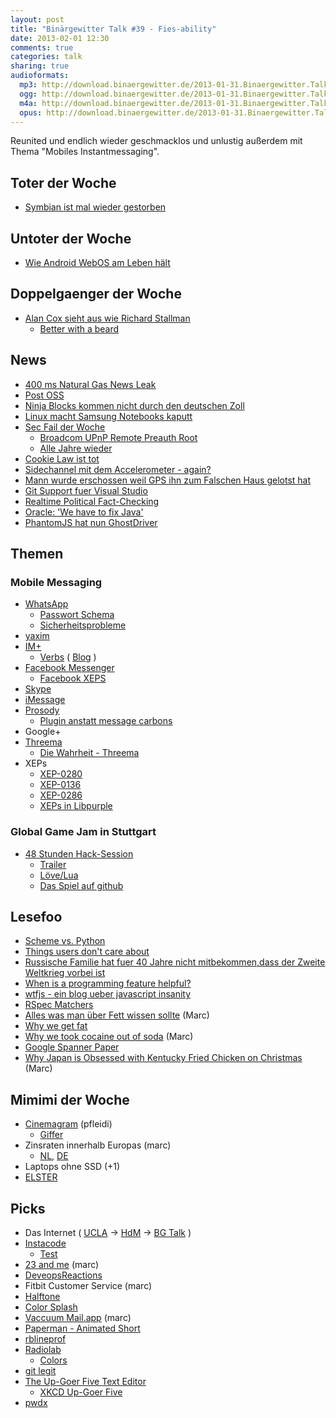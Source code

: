 ```yaml
---
layout: post
title: "Binärgewitter Talk #39 - Fies-ability"
date: 2013-02-01 12:30
comments: true
categories: talk
sharing: true
audioformats:
  mp3: http://download.binaergewitter.de/2013-01-31.Binaergewitter.Talk.39.mp3
  ogg: http://download.binaergewitter.de/2013-01-31.Binaergewitter.Talk.39.ogg
  m4a: http://download.binaergewitter.de/2013-01-31.Binaergewitter.Talk.39.m4a
  opus: http://download.binaergewitter.de/2013-01-31.Binaergewitter.Talk.39.opus
---
```

Reunited und endlich wieder geschmacklos und unlustig außerdem mit Thema "Mobiles Instantmessaging".

## Toter der Woche

- [Symbian ist mal wieder gestorben](http://www.osnews.com/story/26734/The_end_of_the_line_for_Symbian )

## Untoter der Woche

- [Wie Android WebOS am Leben hält]( http://arstechnica.com/gadgets/2013/01/reviving-the-dead-how-android-devices-are-keeping-webos-alive/ )

## Doppelgaenger der Woche

- [Alan Cox sieht aus wie Richard Stallman]( http://www.golem.de/news/linux-kernel-hacker-alan-cox-nimmt-eine-auszeit-1301-97166.html )
    * [Better with a beard]( http://betterwithabeard.tumblr.com/ )

## News

- [400 ms Natural Gas News Leak]( http://www.nanex.net/aqck2/4090.html )
- [Post OSS]( http://tieguy.org/blog/2013/01/27/taking-post-open-source-seriously-as-a-statement-about-copyright-law/ )
- [Ninja Blocks kommen nicht durch den deutschen Zoll]( http://www.golem.de/news/ninja-blocks-es-ist-sehr-frustrierend-fuer-uns-1301-97211.html )
- [Linux macht Samsung Notebooks kaputt]( http://www.golem.de/news/uefi-linux-macht-samsungs-notebooks-kaputt-1301-97270.html )
- [Sec Fail der Woche](http://www.heise.de/newsticker/meldung/Millionen-Geraete-ueber-UPnP-angreifbar-1793625.html )
    - [Broadcom UPnP Remote Preauth Root]( http://packetstormsecurity.com/files/119935/DC-2013-01-003.txt )
    - [Alle Jahre wieder]( http://www.kb.cert.org/vuls/id/357851 )
- [Cookie Law ist tot](http://blog.silktide.com/2013/01/the-stupid-cookie-law-is-dead-at-last/ )
- [Sidechannel mit dem Accelerometer - again?](http://packetstormsecurity.com/files/119906/aviv-acsac12-accel.pdf )
- [Mann wurde erschossen weil GPS ihn zum Falschen Haus gelotst hat]( http://mashable.com/2013/01/30/man-shot-gps/ )
- [Git Support fuer Visual Studio]( http://www.hanselman.com/blog/GitSupportForVisualStudioGitTFSAndVSPutIntoContext.aspx )
- [Realtime Political Fact-Checking](http://techcrunch.com/2013/01/29/realtime-political-fact-checking-becomes-a-reality-with-wapos-truth-teller/ )
- [Oracle: 'We have to fix Java']( http://www.esecurityplanet.com/network-security/oracle-we-have-to-fix-java.html )
- [ PhantomJS hat nun GhostDriver ]( https://github.com/ariya/phantomjs/blob/797b47ae819d510da3cb70706f08c7d316d1f29a/ChangeLog#L25 )

## Themen

### Mobile Messaging

- [WhatsApp]( http://www.whatsapp.com/ )
    * [Passwort Schema]( https://github.com/venomous0x/WhatsAPI#password-overview )
    * [Sicherheitsprobleme]( http://en.wikipedia.org/wiki/Whatsapp#Security_concerns )
- [yaxim]( https://github.com/pfleidi/yaxim/wiki )
- [IM+]( https://plus.im/ )
    * [Verbs]( http://verbs.im/ ) ( [Blog]( http://verbs.im/blog/ )  )
- [Facebook Messenger]( https://www.facebook.com/mobile/messenger )
    * [Facebook XEPS]( https://developers.facebook.com/docs/chat/#features )
- [Skype]( http://www.skype.com/ )
- [iMessage]( https://www.apple.com/ios/messages/ )
- [Prosody]( http://prosody.im/ )
    * [Plugin anstatt message carbons]( http://cyberasylum.eu/blog/7-open-source/41-forced-messages-broadcast-to-all-connected-resources-with-prosody-jabber-server-message-forced-broadcast-module )
- Google+
- [Threema]( http://threema.ch/en/ )
    * [Die Wahrheit - Threema]( http://monoxyd.de/20130118-die-wahrheit-017-threema-smartphone-messenger-mit-verschlusselung )
- XEPs
    * [XEP-0280]( http://xmpp.org/extensions/xep-0280.html )
    * [XEP-0136]( http://xmpp.org/extensions/xep-0136.html )
    * [XEP-0286]( http://xmpp.org/extensions/xep-0286.html )
    * [XEPs in Libpurple]( https://developer.pidgin.im/wiki/SupportedXEPs )

### Global Game Jam in Stuttgart

- [48 Stunden Hack-Session](http://globalgamejam.org/2013/party-planet-45-heartbeat )
    * [Trailer]( http://www.youtube.com/watch?v=fcQe39m9rAQ&feature=youtu.be )
    * [Löve/Lua](https://love2d.org/ )
    * [Das Spiel auf github](https://github.com/PVince81/pp45hb )

## Lesefoo

- [Scheme vs. Python]( http://www.cs.berkeley.edu/~bh/proglang.html )
- [Things users don't care about]( http://bokardo.com/archives/things-users-dont-care-about/ )
- [Russische Familie hat fuer 40 Jahre nicht mitbekommen,dass der Zweite Weltkrieg vorbei ist]( 
http://www.smithsonianmag.com/history-archaeology/For-40-Years-This-Russian-Family-Was-Cut-Off-From-Human-Contact-Unaware-of-World-War-II-188843001.html )
- [When is a programming feature helpful?]( http://cliffordbeshers.blogspot.co.uk/2013/01/when-is-programming-feature-helpful.html )
- [wtfjs - ein blog ueber javascript insanity]( http://wtfjs.com/ )
- [RSpec Matchers]( https://www.relishapp.com/rspec/rspec-expectations/docs/built-in-matchers )
- [Alles was man über Fett wissen sollte]( http://blog.paleosophie.de/2012/03/04/alles-was-man-ueber-fett-wissen-sollte/ ) (Marc)
- [Why we get fat]( http://www.sciencebasedmedicine.org/index.php/why-we-get-fat/ )
- [Why we took cocaine out of soda]( http://www.theatlantic.com/health/archive/2013/01/why-we-took-cocaine-out-of-soda/272694/ ) (Marc)
- [Google Spanner Paper]( http://research.google.com/archive/spanner.html )
- [Why Japan is Obsessed with Kentucky Fried Chicken on Christmas]( http://blogs.smithsonianmag.com/food/2012/12/why-japan-is-obsessed-with-kentucky-fried-chicken-on-christmas/ ) (Marc)

## Mimimi der Woche

- [Cinemagram]( http://cinemagr.am/ ) (pfleidi)
    * [Giffer]( https://itunes.apple.com/de/app/giffer!-pro-animated-gif-app/id521412113?l=en&mt=8 )
- Zinsraten innerhalb Europas (marc)
    * [NL]( http://moneyou.nl/sparen/particulier/moneyou-sparen-vrij-opneembaar.aspx ), [DE]( http://moneyou.de/tagesgeld/zinsen-konditionen.aspx )
- Laptops ohne SSD (+1)
- [ELSTER]( http://www.heise.de/newsticker/meldung/BSI-warnt-vor-virenverseuchten-ELSTER-Steuerbescheiden-1795174.html )

## Picks

- Das Internet ( [UCLA]( http://oak.cs.ucla.edu/cs144/schedule.html ) -> [HdM]( http://oak.cs.ucla.edu/cs144/handouts/nosqldbs.pdf ) -> [BG Talk]( 
http://blog.binaergewitter.de/blog/2011/01/09/binaergewitter-number-1-nosql/ ) )
- [Instacode]( http://instacode.linology.info/ )
    * [Test]( http://instacode.linology.info/53653 )
- [23 and me]( https://www.23andme.com/ ) (marc)
- [DeveopsReactions]( http://devopsreactions.tumblr.com/ )
- Fitbit Customer Service (marc)
- [Halftone]( https://itunes.apple.com/de/app/halftone/id419957803?l=en&mt=8 )
- [Color Splash]( https://itunes.apple.com/de/app/color-splash/id304871603?l=en&mt=8 )
- [Vaccuum Mail.app]( http://brettterpstra.com/2012/09/15/vacuuming-your-mail-app-index-still-works-wonders/ ) (marc)
- [Paperman - Animated Short]( http://www.youtube.com/watch?feature=player_embedded&v=aTLySbGoMX0#! )
- [rblineprof]( https://github.com/tmm1/rblineprof )
- [Radiolab]( http://www.radiolab.org/ )
    * [Colors]( http://www.radiolab.org/2012/may/21/ )
- [git legit]( http://www.git-legit.org/ )
- [The Up-Goer Five Text Editor]( http://splasho.com/upgoer5/ )
    - [XKCD Up-Goer Five]( http://xkcd.com/1133/ )
- [pwdx]( http://www.cyberciti.biz/tips/linux-report-current-working-directory-of-process.html )

